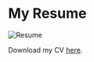 <h1>My Resume</h1>
<img src="assets/images/resume.png" alt="Resume">
<p>Download my CV <a href="assets/files/CV.pdf">here</a>.</p>

<script src="https://cdn.jsdelivr.net/npm/particles.js"></script>
<script>
particlesJS("particles-js", {
  "particles": {
    "number": {"value": 80},
    "size": {"value": 3},
    "move": {"speed": 1},
    "line_linked": {"enable": true, "color": "#00ffff"},
    "color": {"value": "#00ffff"}
  }
});
</script>


